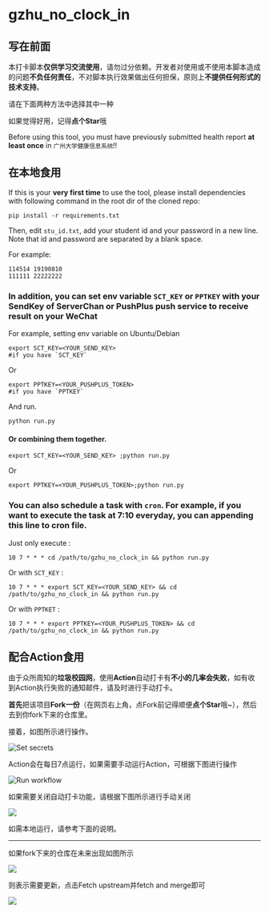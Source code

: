 # gzhu_no_clock_in

## 写在前面

本打卡脚本**仅供学习交流使用**，请勿过分依赖。开发者对使用或不使用本脚本造成的问题**不负任何责任**，不对脚本执行效果做出任何担保，原则上**不提供任何形式的技术支持**。

请在下面两种方法中选择其中一种

如果觉得好用，记得**点个Star**哦

Before using this tool, you must have previously submitted health report **at least once** in `广州大学健康信息系统`!!

## 在本地食用

If this is your **very first time** to use the tool, please install dependencies with following command in the root dir of the cloned repo:

``` shell
pip install -r requirements.txt
```

Then, edit `stu_id.txt`, add your student id and your password in a new line. Note that id and password are separated by a blank space.

For example:

``` text
114514 19190810
111111 22222222
```

### In addition, you can set env variable `SCT_KEY` or `PPTKEY` with your SendKey of ServerChan or PushPlus push service to receive result on your WeChat

For example, setting env variable on Ubuntu/Debian

```shell
export SCT_KEY=<YOUR_SEND_KEY> 
#if you have `SCT_KEY`
```
Or
```shell
export PPTKEY=<YOUR_PUSHPLUS_TOKEN> 
#if you have `PPTKEY`
```

And run.

``` shell
python run.py
```

#### Or combining them together.

```shell
export SCT_KEY=<YOUR_SEND_KEY> ;python run.py
```
Or
```shell
export PPTKEY=<YOUR_PUSHPLUS_TOKEN>;python run.py
```

### You can also schedule a task with `cron`. For example, if you want to execute the task at 7:10 everyday, you can appending this line to cron file.

Just only execute :
```shell
10 7 * * * cd /path/to/gzhu_no_clock_in && python run.py
```
Or with `SCT_KEY` :
```shell
10 7 * * * export SCT_KEY=<YOUR_SEND_KEY> && cd /path/to/gzhu_no_clock_in && python run.py
```
Or with `PPTKET` :
```shell
10 7 * * * export PPTKEY=<YOUR_PUSHPLUS_TOKEN> && cd /path/to/gzhu_no_clock_in && python run.py
```



## 配合Action食用

由于众所周知的**垃圾校园网**，使用**Action**自动打卡有**不小的几率会失败**，如有收到Action执行失败的通知邮件，请及时进行手动打卡。

**首先**把该项目**Fork一份**（在网页右上角，点Fork前记得顺便**点个Star**哦~），然后去到你fork下来的仓库里。

接着，如图所示进行操作。

![Set secrets](./img/set_secrets.png)

Action会在每日7点运行，如果需要手动运行Action，可根据下图进行操作

![Run workflow](img/run_workflow.png)

如果需要关闭自动打卡功能，请根据下图所示进行手动关闭

![](./img/enable_or_disable_action.png)

如需本地运行，请参考下面的说明。

---

如果fork下来的仓库在未来出现如图所示

![](https://docs.github.com/assets/images/help/repository/fetch-upstream-drop-down.png)

则表示需要更新，点击Fetch upstream并fetch and merge即可

![](https://docs.github.com/assets/images/help/repository/fetch-and-merge-button.png)

